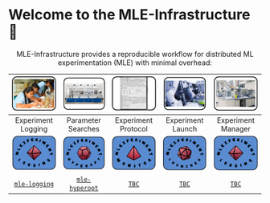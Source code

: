 # Welcome to the MLE-Infrastructure 🔬

<p align="center">
MLE-Infrastructure provides a reproducible workflow for distributed ML experimentation (MLE) with minimal overhead:
</p>

|<img src="images/logos/lab_logging.png" alt="drawing" width="120"/>|  <img src="images/logos/lab_automation.png" alt="drawing" width="120"/> |  <img src="images/logos/lab_protocol.png" alt="drawing" width="120"/> | <img src="images/logos/lab_management.png" alt="drawing" width="120"/> | <img src="images/logos/lab_workspace.png" alt="drawing" width="120"/> |
|:----:|:----: |:----: |:----:| :----:|
| Experiment Logging | Parameter Searches | Experiment Protocol  | Experiment Launch | Experiment Manager |
|<img src="images/logos/logging.png" alt="drawing" width="120"/>|  <img src="images/logos/hyperopt.png" alt="drawing" width="120"/> |  <img src="images/logos/monitor.png" alt="drawing" width="120"/> | <img src="images/logos/launcher.png" alt="drawing" width="120"/> | <img src="images/logos/logging.png" alt="drawing" width="120"/> |
| [`mle-logging`](https://github.com/mle-infrastructure/mle-logging) | [`mle-hyperopt`](https://github.com/mle-infrastructure/mle-hyperopt) | [`TBC`](https://github.com/mle-infrastructure/mle-monitor)  | [`TBC`](https://github.com/mle-infrastructure/mle-launcher) |  [`TBC`](https://github.com/mle-infrastructure/mle-toolbox) |
